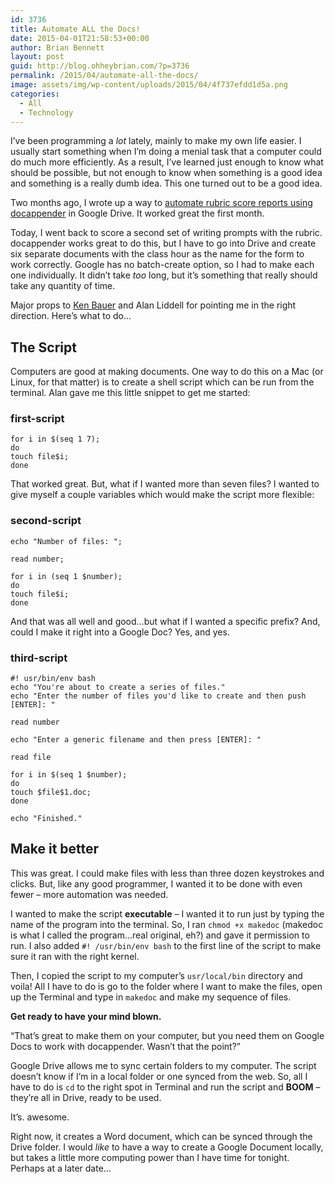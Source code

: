 ```yaml
---
id: 3736
title: Automate ALL the Docs!
date: 2015-04-01T21:58:53+00:00
author: Brian Bennett
layout: post
guid: http://blog.ohheybrian.com/?p=3736
permalink: /2015/04/automate-all-the-docs/
image: assets/img/wp-content/uploads/2015/04/4f737efdd1d5a.png
categories:
  - All
  - Technology
---
```

I&#8217;ve been programming a _lot_ lately, mainly to make my own life easier. I usually start something when I&#8217;m doing a menial task that a computer could do much more efficiently. As a result, I&#8217;ve learned just enough to know what should be possible, but not enough to know when something is a good idea and something is a really dumb idea. This one turned out to be a good idea.

Two months ago, I wrote up a way to [automate rubric score reports using docappender](http://blog.ohheybrian.com/student-rubrics-google-forms-docappender/) in Google Drive. It worked great the first month.

Today, I went back to score a second set of writing prompts with the rubric. docappender works great to do this, but I have to go into Drive and create six separate documents with the class hour as the name for the form to work correctly. Google has no batch-create option, so I had to make each one individually. It didn&#8217;t take _too_ long, but it&#8217;s something that really should take any quantity of time.

Major props to [Ken Bauer](http://www.twitter.com/ken_bauer) and Alan Liddell for pointing me in the right direction. Here&#8217;s what to do&#8230;

## The Script

Computers are good at making documents. One way to do this on a Mac (or Linux, for that matter) is to create a shell script which can be run from the terminal. Alan gave me this little snippet to get me started:

<div id="wp-gistpenfile-first-script">
  <h3 class="wp-gistpenfile-title">
    first-script
  </h3>

  <pre class="gistpen line-numbers"><code class="language-bash">for i in $(seq 1 7);
do
touch file$i;
done</code></pre>
</div>

That worked great. But, what if I wanted more than seven files? I wanted to give myself a couple variables which would make the script more flexible:

<div id="wp-gistpenfile-second-script">
  <h3 class="wp-gistpenfile-title">
    second-script
  </h3>

  <pre class="gistpen line-numbers"><code class="language-bash">echo "Number of files: ";

read number;

for i in (seq 1 $number);
do
touch file$i;
done</code></pre>
</div>

And that was all well and good&#8230;but what if I wanted a specific prefix? And, could I make it right into a Google Doc? Yes, and yes.

<div id="wp-gistpenfile-third-script">
  <h3 class="wp-gistpenfile-title">
    third-script
  </h3>

  <pre class="gistpen line-numbers"><code class="language-bash">#! usr/bin/env bash
echo "You're about to create a series of files."
echo "Enter the number of files you'd like to create and then push [ENTER]: "

read number

echo "Enter a generic filename and then press [ENTER]: "

read file

for i in $(seq 1 $number);
do
touch $file$1.doc;
done

echo "Finished."</code></pre>
</div>

## Make it better

This was great. I could make files with less than three dozen keystrokes and clicks. But, like any good programmer, I wanted it to be done with even fewer &#8211; more automation was needed.

I wanted to make the script **executable** &#8211; I wanted it to run just by typing the name of the program into the terminal. So, I ran `chmod +x makedoc` (makedoc is what I called the program&#8230;real original, eh?) and gave it permission to run. I also added `#! /usr/bin/env bash` to the first line of the script to make sure it ran with the right kernel.

Then, I copied the script to my computer&#8217;s `usr/local/bin` directory and voila! All I have to do is go to the folder where I want to make the files, open up the Terminal and type in `makedoc` and make my sequence of files.

**Get ready to have your mind blown.**

&#8220;That&#8217;s great to make them on your computer, but you need them on Google Docs to work with docappender. Wasn&#8217;t that the point?&#8221;

Google Drive allows me to sync certain folders to my computer. The script doesn&#8217;t know if I&#8217;m in a local folder or one synced from the web. So, all I have to do is `cd` to the right spot in Terminal and run the script and **BOOM** &#8211; they&#8217;re all in Drive, ready to be used.

It&#8217;s. awesome.

Right now, it creates a Word document, which can be synced through the Drive folder. I would _like_ to have a way to create a Google Document locally, but takes a little more computing power than I have time for tonight. Perhaps at a later date&#8230;
